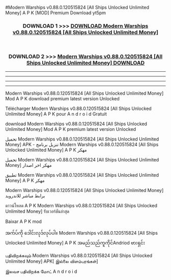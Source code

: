 #Modern Warships v0.88.0.120515824  [All Ships Unlocked Unlimited Money] A P K [MOD] Premium Download yt5pm



<div align="center">

<h3>DOWNLOAD 1 >>> <a href="https://teeasianyam.web.app?sq=Modern Warships v0.88.0.120515824  [All Ships Unlocked Unlimited Money]">DOWNLOAD Modern Warships v0.88.0.120515824  [All Ships Unlocked Unlimited Money] </a></h3><br>

<h3>DOWNLOAD 2 >>> <a href="https://teeasianyam.web.app?sq=Modern Warships v0.88.0.120515824  [All Ships Unlocked Unlimited Money] ">Modern Warships v0.88.0.120515824  [All Ships Unlocked Unlimited Money]  DOWNLOAD </a></h3>

</div>


----------------------------------------------------------

----------------------------------------------------------

----------------------------------------------------------

----------------------------------------------------------


Modern Warships v0.88.0.120515824  [All Ships Unlocked Unlimited Money]  Mod A P K download premium latest version Unlocked

Télécharger Modern Warships v0.88.0.120515824  [All Ships Unlocked Unlimited Money]  A P K pour A n d r o i d Gratuit

download Modern Warships v0.88.0.120515824  [All Ships Unlocked Unlimited Money]  Mod A P K premium latest version Unlocked

تحميل Modern Warships v0.88.0.120515824  [All Ships Unlocked Unlimited Money]  APK - تنزيل برنامج Modern Warships v0.88.0.120515824  [All Ships Unlocked Unlimited Money]  A P K مهكر

تحميل Modern Warships v0.88.0.120515824  [All Ships Unlocked Unlimited Money]  مهكر اخر اصدار

تطبيق Modern Warships v0.88.0.120515824  [All Ships Unlocked Unlimited Money]  A P K مهكر

Modern Warships v0.88.0.120515824  [All Ships Unlocked Unlimited Money]  برابط مباشر للاندرويد

ดาวน์โหลด A P K Modern Warships v0.88.0.120515824  [All Ships Unlocked Unlimited Money]  รับเวอร์ชันล่าสุด

Baixar A P K mod

အက်ပ်ကို ဒေါင်းလုဒ်လုပ်ပါ။ Modern Warships v0.88.0.120515824  [All Ships Unlocked Unlimited Money]  A P K အမည်သည်ကူကိုင်Andriod ဗားရှင်း

பதிவிறக்கவும் Modern Warships v0.88.0.120515824  [All Ships Unlocked Unlimited Money]  APK[ இல்லை விளம்பரங்கள்] 
 
இலவச பதிவிறக்க மோட் A n d r o i d



